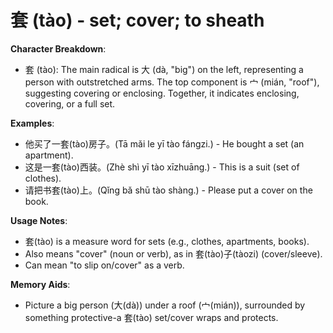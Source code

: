 # **套 (tào) - set; cover; to sheath**

**Character Breakdown**:  
- 套 (tào): The main radical is 大 (dà, "big") on the left, representing a person with outstretched arms. The top component is 宀 (mián, "roof"), suggesting covering or enclosing. Together, it indicates enclosing, covering, or a full set.

**Examples**:  
- 他买了一套(tào)房子。(Tā mǎi le yī tào fángzi.) - He bought a set (an apartment).  
- 这是一套(tào)西装。(Zhè shì yī tào xīzhuāng.) - This is a suit (set of clothes).  
- 请把书套(tào)上。(Qǐng bǎ shū tào shàng.) - Please put a cover on the book.

**Usage Notes**:  
- 套(tào) is a measure word for sets (e.g., clothes, apartments, books).  
- Also means "cover" (noun or verb), as in 套(tào)子(tàozi) (cover/sleeve).  
- Can mean "to slip on/cover" as a verb.

**Memory Aids**:  
- Picture a big person (大(dà)) under a roof (宀(mián)), surrounded by something protective-a 套(tào) set/cover wraps and protects.